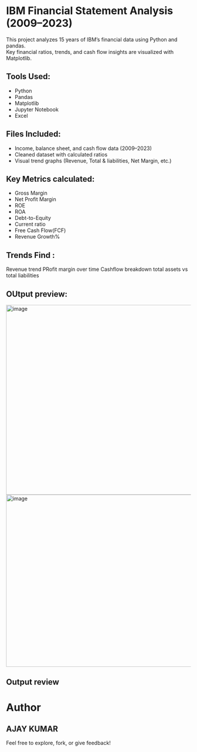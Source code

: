 
# IBM Financial Statement Analysis (2009–2023)

This project analyzes 15 years of IBM’s financial data using Python and pandas.  
Key financial ratios, trends, and cash flow insights are visualized with Matplotlib.

##  Tools Used:
- Python
- Pandas
- Matplotlib
- Jupyter Notebook
- Excel

##  Files Included:
- Income, balance sheet, and cash flow data (2009–2023)
- Cleaned dataset with calculated ratios
- Visual trend graphs (Revenue, Total & liabilities, Net Margin, etc.)

##  Key Metrics calculated:
-  Gross Margin
-  Net Profit Margin
-  ROE
-  ROA
-  Debt-to-Equity
-  Current ratio
-  Free Cash Flow(FCF)
-  Revenue Growth%

  ## Trends Find :
  Revenue trend
  PRofit margin over time
  Cashflow breakdown
  total assets vs total liabilities

  ## OUtput preview:

<img width="741" height="518" alt="image" src="https://github.com/user-attachments/assets/213d7103-0788-4e2a-94de-38c6458c2f70" />
<img width="630" height="470" alt="image" src="https://github.com/user-attachments/assets/c107d0e7-4d98-4d3a-a745-d475155468d1" />




  ## Output review

# Author
  AJAY KUMAR
---
 Feel free to explore, fork, or give feedback!
